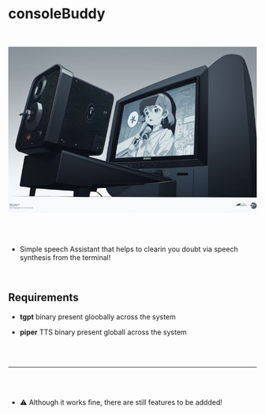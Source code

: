 # consoleBuddy

<br>

![logo](logo.jpg)

<br>
<br>

- Simple speech Assistant that helps to clearin you doubt via speech synthesis from the terminal!

<br>

## Requirements

- __tgpt__ binary present gloobally across the system

- __piper__ TTS binary present globall across the system


<br>
<br>

---

<br>
<br>

- :warning: Although it works fine, there are still features to be addded!

